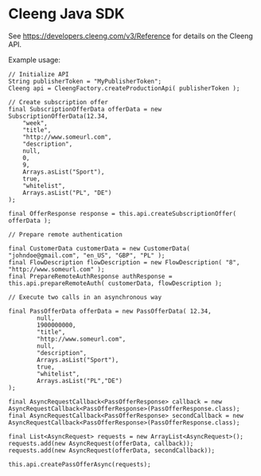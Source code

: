 Cleeng Java SDK
===============

See https://developers.cleeng.com/v3/Reference for details on the Cleeng API.

Example usage:

	// Initialize API
	String publisherToken = "MyPublisherToken";
	Cleeng api = CleengFactory.createProductionApi( publisherToken );

	// Create subscription offer
    final SubscriptionOfferData offerData = new SubscriptionOfferData(12.34,
		"week",
		"title",
		"http://www.someurl.com",
		"description",
		null,
		0,
		9,
		Arrays.asList("Sport"),
		true,
		"whitelist",
		Arrays.asList("PL", "DE")
    );

    final OfferResponse response = this.api.createSubscriptionOffer( offerData );

	// Prepare remote authentication

	final CustomerData customerData = new CustomerData( "johndoe@gmail.com", "en_US", "GBP", "PL" );
    final FlowDescription flowDescription = new FlowDescription( "8", "http://www.someurl.com" );
    final PrepareRemoteAuthResponse authResponse = this.api.prepareRemoteAuth( customerData, flowDescription );

    // Execute two calls in an asynchronous way

	final PassOfferData offerData = new PassOfferData( 12.34,
			null,
			1900000000,
			"title",
			"http://www.someurl.com",
			null,
			"description",
			Arrays.asList("Sport"),
			true,
			"whitelist",
			Arrays.asList("PL","DE")
	);

	final AsyncRequestCallback<PassOfferResponse> callback = new AsyncRequestCallback<PassOfferResponse>(PassOfferResponse.class);
	final AsyncRequestCallback<PassOfferResponse> secondCallback = new AsyncRequestCallback<PassOfferResponse>(PassOfferResponse.class);

	final List<AsyncRequest> requests = new ArrayList<AsyncRequest>();
	requests.add(new AsyncRequest(offerData, callback));
	requests.add(new AsyncRequest(offerData, secondCallback));

	this.api.createPassOfferAsync(requests);
